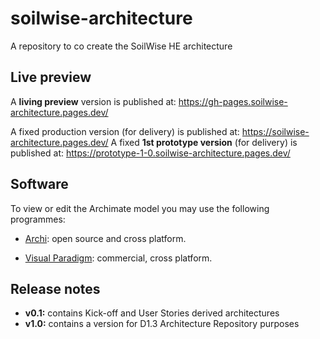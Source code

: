 # soilwise-architecture
A repository to co create the SoilWise HE architecture

## Live preview

A **living preview** version is published at: https://gh-pages.soilwise-architecture.pages.dev/

A fixed production version (for delivery) is published at: https://soilwise-architecture.pages.dev/
A fixed **1st prototype version** (for delivery) is published at: https://prototype-1-0.soilwise-architecture.pages.dev/


## Software

To view or edit the Archimate model you may use the following programmes:

- [Archi](https://www.archimatetool.com/): open source and cross platform.

- [Visual Paradigm](https://www.visual-paradigm.com/): commercial, cross platform.

## Release notes

- **v0.1:** contains Kick-off and User Stories derived architectures
- **v1.0:** contains a version for D1.3 Architecture Repository purposes
